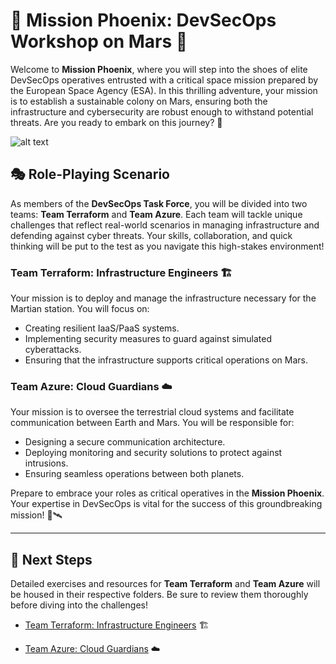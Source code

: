 # 🚀 **Mission Phoenix: DevSecOps Workshop on Mars** 🌌

Welcome to **Mission Phoenix**, where you will step into the shoes of elite DevSecOps operatives entrusted with a critical space mission prepared by the European Space Agency (ESA). In this thrilling adventure, your mission is to establish a sustainable colony on Mars, ensuring both the infrastructure and cybersecurity are robust enough to withstand potential threats. Are you ready to embark on this journey? 🌠

![alt text](../Assets/image.png)

## 🎭 **Role-Playing Scenario**

As members of the **DevSecOps Task Force**, you will be divided into two teams: **Team Terraform** and **Team Azure**. Each team will tackle unique challenges that reflect real-world scenarios in managing infrastructure and defending against cyber threats. Your skills, collaboration, and quick thinking will be put to the test as you navigate this high-stakes environment!

### **Team Terraform: Infrastructure Engineers 🏗️**
Your mission is to deploy and manage the infrastructure necessary for the Martian station. You will focus on:
- Creating resilient IaaS/PaaS systems.
- Implementing security measures to guard against simulated cyberattacks.
- Ensuring that the infrastructure supports critical operations on Mars.

### **Team Azure: Cloud Guardians ☁️**
Your mission is to oversee the terrestrial cloud systems and facilitate communication between Earth and Mars. You will be responsible for:
- Designing a secure communication architecture.
- Deploying monitoring and security solutions to protect against intrusions.
- Ensuring seamless operations between both planets.

Prepare to embrace your roles as critical operatives in the **Mission Phoenix**. Your expertise in DevSecOps is vital for the success of this groundbreaking mission! 🌌🛰️

---

## 📂 **Next Steps**

Detailed exercises and resources for **Team Terraform** and **Team Azure** will be housed in their respective folders. Be sure to review them thoroughly before diving into the challenges!

- [Team Terraform: Infrastructure Engineers](Infrastructure_Workshop/Terraform/README.md) 🏗️

- [Team Azure: Cloud Guardians](Infrastructure_Workshop/Azure_CLI/README.md) ☁️